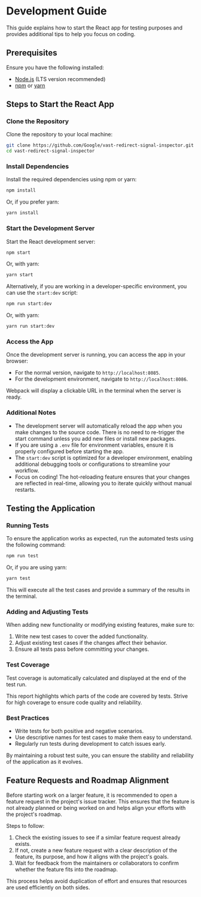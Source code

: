 # Development Guide

This guide explains how to start the React app for testing purposes and provides additional tips to help you focus on coding.

## Prerequisites

Ensure you have the following installed:

- [Node.js](https://nodejs.org/) (LTS version recommended)
- [npm](https://www.npmjs.com/) or [yarn](https://yarnpkg.com/)

## Steps to Start the React App

### Clone the Repository

Clone the repository to your local machine:

```bash
git clone https://github.com/Google/vast-redirect-signal-inspector.git
cd vast-redirect-signal-inspector
```

### Install Dependencies

Install the required dependencies using npm or yarn:

```bash
npm install
```

Or, if you prefer yarn:

```bash
yarn install
```

### Start the Development Server

Start the React development server:

```bash
npm start
```

Or, with yarn:

```bash
yarn start
```

Alternatively, if you are working in a developer-specific environment, you can use the `start:dev` script:

```bash
npm run start:dev
```

Or, with yarn:

```bash
yarn run start:dev
```

### Access the App

Once the development server is running, you can access the app in your browser:

- For the normal version, navigate to `http://localhost:8085`.
- For the development environment, navigate to `http://localhost:8086`.

Webpack will display a clickable URL in the terminal when the server is ready.

### Additional Notes

- The development server will automatically reload the app when you make changes to the source code. There is no need to re-trigger the start command unless you add new files or install new packages.
- If you are using a `.env` file for environment variables, ensure it is properly configured before starting the app.
- The `start:dev` script is optimized for a developer environment, enabling additional debugging tools or configurations to streamline your workflow.
- Focus on coding! The hot-reloading feature ensures that your changes are reflected in real-time, allowing you to iterate quickly without manual restarts.

## Testing the Application

### Running Tests

To ensure the application works as expected, run the automated tests using the following command:

```bash
npm run test
```

Or, if you are using yarn:

```bash
yarn test
```

This will execute all the test cases and provide a summary of the results in the terminal.

### Adding and Adjusting Tests

When adding new functionality or modifying existing features, make sure to:

1. Write new test cases to cover the added functionality.
2. Adjust existing test cases if the changes affect their behavior.
3. Ensure all tests pass before committing your changes.

### Test Coverage

Test coverage is automatically calculated and displayed at the end of the test run.

This report highlights which parts of the code are covered by tests. Strive for high coverage to ensure code quality and reliability.

### Best Practices

- Write tests for both positive and negative scenarios.
- Use descriptive names for test cases to make them easy to understand.
- Regularly run tests during development to catch issues early.

By maintaining a robust test suite, you can ensure the stability and reliability of the application as it evolves.

## Feature Requests and Roadmap Alignment

Before starting work on a larger feature, it is recommended to open a feature request in the project's issue tracker. This ensures that the feature is not already planned or being worked on and helps align your efforts with the project's roadmap.

Steps to follow:

1. Check the existing issues to see if a similar feature request already exists.
2. If not, create a new feature request with a clear description of the feature, its purpose, and how it aligns with the project's goals.
3. Wait for feedback from the maintainers or collaborators to confirm whether the feature fits into the roadmap.

This process helps avoid duplication of effort and ensures that resources are used efficiently on both sides.
